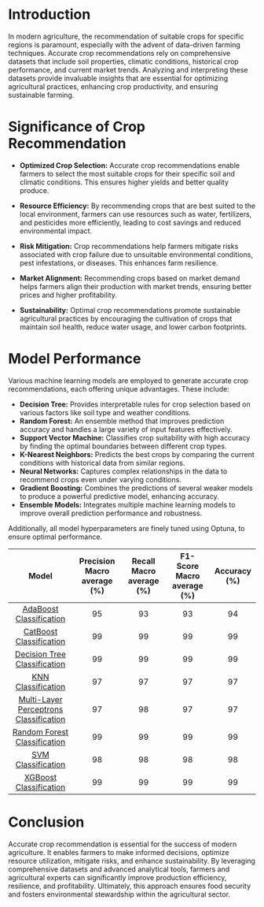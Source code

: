 # Introduction

In modern agriculture, the recommendation of suitable crops for specific regions is paramount, especially with the advent of data-driven farming techniques. Accurate crop recommendations rely on comprehensive datasets that include soil properties, climatic conditions, historical crop performance, and current market trends. Analyzing and interpreting these datasets provide invaluable insights that are essential for optimizing agricultural practices, enhancing crop productivity, and ensuring sustainable farming.

# Significance of Crop Recommendation

- **Optimized Crop Selection:** Accurate crop recommendations enable farmers to select the most suitable crops for their specific soil and climatic conditions. This ensures higher yields and better quality produce.

- **Resource Efficiency:** By recommending crops that are best suited to the local environment, farmers can use resources such as water, fertilizers, and pesticides more efficiently, leading to cost savings and reduced environmental impact.

- **Risk Mitigation:** Crop recommendations help farmers mitigate risks associated with crop failure due to unsuitable environmental conditions, pest infestations, or diseases. This enhances farm resilience.

- **Market Alignment:** Recommending crops based on market demand helps farmers align their production with market trends, ensuring better prices and higher profitability.

- **Sustainability:** Optimal crop recommendations promote sustainable agricultural practices by encouraging the cultivation of crops that maintain soil health, reduce water usage, and lower carbon footprints.

# Model Performance

Various machine learning models are employed to generate accurate crop recommendations, each offering unique advantages. These include:

- **Decision Tree:** Provides interpretable rules for crop selection based on various factors like soil type and weather conditions.
- **Random Forest:** An ensemble method that improves prediction accuracy and handles a large variety of input features effectively.
- **Support Vector Machine:** Classifies crop suitability with high accuracy by finding the optimal boundaries between different crop types.
- **K-Nearest Neighbors:** Predicts the best crops by comparing the current conditions with historical data from similar regions.
- **Neural Networks:** Captures complex relationships in the data to recommend crops even under varying conditions.
- **Gradient Boosting:** Combines the predictions of several weaker models to produce a powerful predictive model, enhancing accuracy.
- **Ensemble Models:** Integrates multiple machine learning models to improve overall prediction performance and robustness.

Additionally, all model hyperparameters are finely tuned using Optuna, to ensure optimal performance.


| Model | Precision Macro average (%) | Recall Macro average (%) | F1-Score Macro average (%) | Accuracy (%) |
|:-----------:|:------------:|:------------:|:-----------:|:-----------:|
| [AdaBoost Classification](https://github.com/leon7731/Agricultural-Crop-Recommendation/tree/main/AdaBoost) | 95 | 93 | 93 | 94 |
| [CatBoost Classification](https://github.com/leon7731/Agricultural-Crop-Recommendation/tree/main/CatBoost) | 99 | 99 | 99 | 99 |
| [Decision Tree Classification](https://github.com/leon7731/Agricultural-Crop-Recommendation/tree/main/Decision%20Tree) | 99 | 99 | 99 | 99 |
| [KNN Classification](https://github.com/leon7731/Agricultural-Crop-Recommendation/tree/main/KNN) | 97 | 97 | 97 | 97 |
| [Multi-Layer Perceptrons Classification](https://github.com/leon7731/Agricultural-Crop-Recommendation/tree/main/MLP%20Classifier) | 97 | 98 | 97 | 97 |
| [Random Forest Classification](https://github.com/leon7731/Agricultural-Crop-Recommendation/tree/main/Random%20Forest) | 99 | 99 | 99 | 99 |
| [SVM Classification](https://github.com/leon7731/Agricultural-Crop-Recommendation/tree/main/SVM) | 98 | 98 | 98 | 98 |
| [XGBoost Classification](https://github.com/leon7731/Agricultural-Crop-Recommendation/tree/main/XGBoost) | 99 | 99 | 99 | 99 |

# Conclusion

Accurate crop recommendation is essential for the success of modern agriculture. It enables farmers to make informed decisions, optimize resource utilization, mitigate risks, and enhance sustainability. By leveraging comprehensive datasets and advanced analytical tools, farmers and agricultural experts can significantly improve production efficiency, resilience, and profitability. Ultimately, this approach ensures food security and fosters environmental stewardship within the agricultural sector.
